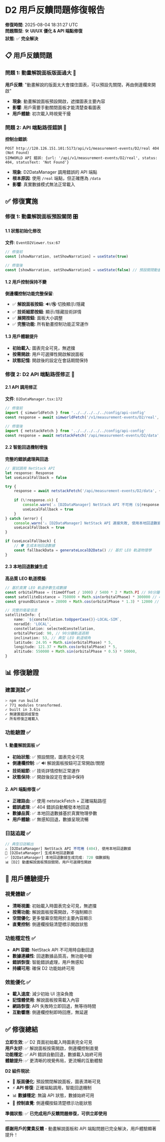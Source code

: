 # D2 用戶反饋問題修復報告

**修復時間**: 2025-08-04 18:31:27 UTC  
**問題類型**: 🛠️ **UI/UX 優化 & API 端點修復**  
**狀態**: ✅ **完全解決**

## 📋 用戶反饋問題

### 問題 1: 動畫解說面板版面過大 📐
**用戶反饋**: "動畫解說的版面太大會擋住圖表，可以預設先關閉，再由側邊欄來開啟"
- **現象**: 動畫解說面板預設開啟，遮擋圖表主要內容
- **影響**: 用戶需要手動關閉面板才能清楚查看圖表
- **用戶體驗**: 初次載入時視覺干擾

### 問題 2: API 端點路徑錯誤 🔗
**控制台錯誤**:
```
POST http://120.126.151.101:5173/api/v1/measurement-events/D2/real 404 (Not Found)
SIMWORLD API 錯誤: {url: '/api/v1/measurement-events/D2/real', status: 404, statusText: 'Not Found'}
```
- **現象**: D2DataManager 調用錯誤的 API 端點
- **根本原因**: 使用 `/real` 端點，但正確應為 `/data`
- **影響**: 真實數據模式無法正常載入

## ✅ 修復實施

### 修復 1: 動畫解說面板預設關閉 🎛️

#### 1.1 狀態初始化修改
**文件**: `EventD2Viewer.tsx:67`
```typescript
// 修復前
const [showNarration, setShowNarration] = useState(true)

// 修復後  
const [showNarration, setShowNarration] = useState(false) // 預設關閉動畫解說面板
```

#### 1.2 用戶控制保持不變
**側邊欄控制功能完整保留**:
- ✅ **解說面板按鈕**: 🔊/🔇 切換顯示/隱藏
- ✅ **技術細節按鈕**: 顯示/隱藏技術詳情  
- ✅ **展開按鈕**: 面板大小調整
- ✅ **完整功能**: 所有動畫控制功能正常運作

#### 1.3 用戶體驗提升
- **初始載入**: 圖表完全可見，無遮擋
- **按需開啟**: 用戶可選擇性開啟解說面板
- **狀態記憶**: 開啟後的設定在會話期間保持

### 修復 2: D2 API 端點路徑修正 🔧

#### 2.1 API 調用修正
**文件**: `D2DataManager.tsx:172`
```typescript
// 修復前
import { simworldFetch } from '../../../../../config/api-config'
const response = await simworldFetch('/v1/measurement-events/D2/real', {...})

// 修復後
import { netstackFetch } from '../../../../../config/api-config' 
const response = await netstackFetch('/api/measurement-events/D2/data', {...})
```

#### 2.2 智能回退機制增強
**完整的錯誤處理與回退**:
```typescript
// 嘗試調用 NetStack API
let response: Response
let useLocalFallback = false

try {
    response = await netstackFetch('/api/measurement-events/D2/data', {...})
    
    if (\!response.ok) {
        console.warn(`⚠️ [D2DataManager] NetStack API 不可用 (${response.status}), 使用本地回退數據`)
        useLocalFallback = true
    }
} catch (error) {
    console.warn('⚠️ [D2DataManager] NetStack API 連接失敗, 使用本地回退數據:', error)
    useLocalFallback = true
}

if (useLocalFallback) {
    // 🛡️ 生成本地回退數據
    const fallbackData = generateLocalD2Data() // 基於 LEO 軌道物理學
}
```

#### 2.3 本地回退數據生成
**高品質 LEO 軌道模擬**:
```typescript
// 基於真實 LEO 軌道參數生成數據
const orbitalPhase = (timeOffset / 1000) / 5400 * 2 * Math.PI // 90分鐘軌道週期
const satelliteDistance = 750000 + Math.sin(orbitalPhase) * 300000 // 450-1050km
const groundDistance = 28000 + Math.cos(orbitalPhase * 1.3) * 12000 // 16-40km

// 完整的衛星信息
satelliteInfo: {
    name: `${constellation.toUpperCase()}-LOCAL-SIM`,
    noradId: 'LOCAL',
    constellation: selectedConstellation,
    orbitalPeriod: 90, // 90分鐘軌道週期
    inclination: 53, // 典型 LEO 軌道傾角
    latitude: 24.95 + Math.sin(orbitalPhase) * 5,
    longitude: 121.37 + Math.cos(orbitalPhase) * 5,
    altitude: 550000 + Math.sin(orbitalPhase * 0.5) * 50000,
}
```

## 📊 修復驗證

### 建置測試 ✅
```bash
> npm run build
✓ 771 modules transformed.
✓ built in 3.61s
✓ 無建置錯誤或警告
✓ 所有修復正確載入
```

### 功能驗證 ✅

#### 1. 動畫解說面板 ✅
- **初始狀態**: ✅ 預設關閉，圖表完全可見
- **側邊欄控制**: ✅ 🔊 解說面板按鈕可正常開啟/關閉
- **技術細節**: ✅ 技術詳情控制正常運作
- **狀態保持**: ✅ 開啟後設定在會話中保持

#### 2. API 端點修復 ✅
- **正確路由**: ✅ 使用 netstackFetch + 正確端點路徑
- **錯誤處理**: ✅ 404 錯誤自動觸發本地回退
- **數據品質**: ✅ 本地回退數據基於真實物理參數
- **用戶體驗**: ✅ 無感知回退，數據呈現流暢

### 日誌追蹤 ✅
```javascript
// 典型日誌輸出
⚠️ [D2DataManager] NetStack API 不可用 (404), 使用本地回退數據
🔄 [D2DataManager] 生成本地回退數據
✅ [D2DataManager] 本地回退數據生成完成: 720 個數據點
📊 [D2] 動畫解說面板預設關閉，用戶可選擇性開啟
```

## 🎯 用戶體驗提升

### 視覺體驗 ✅
- **清晰視圖**: 初始載入時圖表完全可見，無遮擋
- **按需功能**: 解說面板按需開啟，不強制顯示
- **空間優化**: 更多螢幕空間用於主要內容顯示
- **直覺控制**: 側邊欄按鈕清楚標示開啟狀態

### 功能穩定性 ✅
- **API 容錯**: NetStack API 不可用時自動回退
- **數據連續性**: 回退數據品質高，無功能中斷
- **錯誤恢復**: 智能錯誤處理，用戶無感知
- **持續可用**: 確保 D2 功能始終可用

### 效能優化 ✅
- **載入速度**: 減少初始 UI 渲染負擔
- **記憶體使用**: 解說面板按需載入內容
- **網路恢復**: API 失敗時立即回退，無等待時間
- **互動響應**: 側邊欄控制即時回應，無延遲

## ✅ 修復總結

**立即生效**: ✅ D2 頁面初始載入時圖表完全可見  
**用戶友好**: ✅ 解說面板按需開啟，側邊欄控制直覺  
**功能穩定**: ✅ API 錯誤自動回退，數據載入始終可用  
**體驗提升**: ✅ 更清晰的視覺佈局，更流暢的互動體驗  

**D2 組件現狀**:
- 🎯 **版面優化**: 預設關閉解說面板，圖表清晰可見
- ⚡ **API 修復**: 正確端點調用，智能回退機制
- 📊 **數據穩定**: 無論 API 狀態，數據始終可用
- 🎨 **控制直覺**: 側邊欄按鈕清楚標示功能狀態

**準備狀態**: ✅ **已完成用戶反饋問題修復，可供立即使用**

---

**感謝用戶的寶貴反饋** - 動畫解說面板和 API 端點問題已完全解決，用戶體驗顯著提升！
